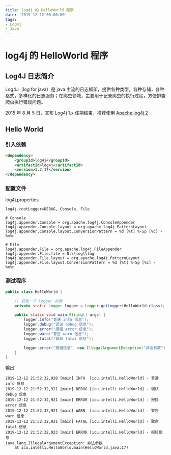 ```yaml
---
title: log4j 的 HelloWorld 程序
date: '2019-12-12 00:00:00'
tags:
- Log4j
- Java
---
```


# log4j 的 HelloWorld 程序

## Log4J 日志简介

Log4J（log for java）是 java 主流的日志框架，提供各种类型，各种存储，各种格式，多样化的日志服务；在爬虫领域，主要用于记录爬虫的执行过程，方便排查爬虫执行错误问题。

2015 年 8 月 5 日，宣布 Log4j 1.x 任期结束，推荐使用 [Apache log4j 2](http://logging.apache.org/log4j/2.x/index.html)

## Hello World

### 引入依赖

```xml
<dependency>
    <groupId>log4j</groupId>
    <artifactId>log4j</artifactId>
    <version>1.2.17</version>
</dependency>
```

### 配置文件

log4j.properties

```properties
log4j.rootLogger=DEBUG, Console, File

# Console
log4j.appender.Console = org.apache.log4j.ConsoleAppender
log4j.appender.Console.layout = org.apache.log4j.PatternLayout
log4j.appender.Console.layout.ConversionPattern = %d [%t] %-5p [%c] - %m%n

# File
log4j.appender.File = org.apache.log4j.FileAppender
log4j.appender.File.file = D:\\log\\log
log4j.appender.File.layout = org.apache.log4j.PatternLayout
log4j.appender.File.layout.ConversionPattern = %d [%t] %-5p [%c] - %m%n
```

### 测试程序

```java
public class HelloWorld {

    // 获取一个 logger 实例
    private static Logger logger = Logger.getLogger(HelloWorld.class);

    public static void main(String[] args) {
        logger.info("普通 info 信息");
        logger.debug("调试 debug 信息");
        logger.error("报错 error 信息");
        logger.warn("警告 warn 信息");
        logger.fatal("致命 fatal 信息");

        logger.error("报错信息", new IllegalArgumentException("非法参数"));
    }
}
```

输出

```
2019-12-12 21:52:32,920 [main] INFO  [icu.intelli.HelloWorld] - 普通 info 信息
2019-12-12 21:52:32,921 [main] DEBUG [icu.intelli.HelloWorld] - 调试 debug 信息
2019-12-12 21:52:32,921 [main] ERROR [icu.intelli.HelloWorld] - 报错 error 信息
2019-12-12 21:52:32,921 [main] WARN  [icu.intelli.HelloWorld] - 警告 warn 信息
2019-12-12 21:52:32,921 [main] FATAL [icu.intelli.HelloWorld] - 致命 fatal 信息
2019-12-12 21:52:32,923 [main] ERROR [icu.intelli.HelloWorld] - 报错信息
java.lang.IllegalArgumentException: 非法参数
	at icu.intelli.HelloWorld.main(HelloWorld.java:17)
```
